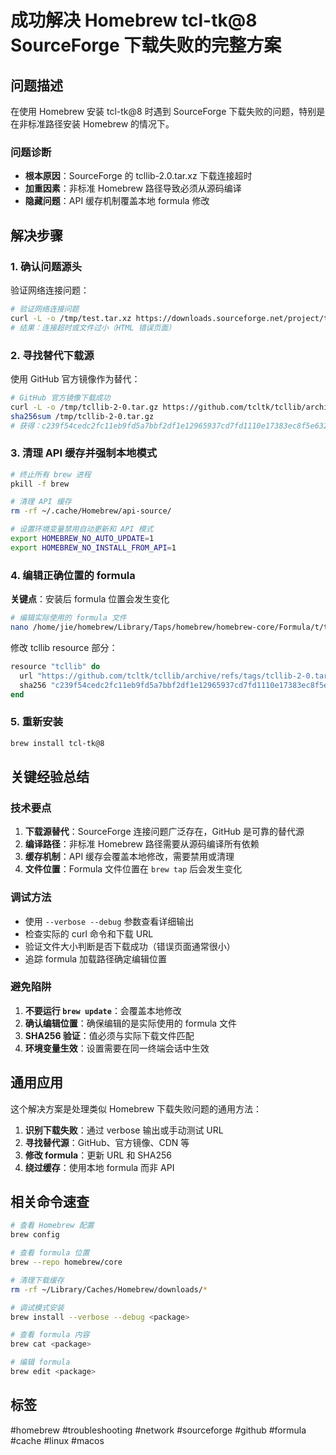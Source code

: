 # 成功解决 Homebrew tcl-tk@8 SourceForge 下载失败的完整方案

## 问题描述

在使用 Homebrew 安装 tcl-tk@8 时遇到 SourceForge 下载失败的问题，特别是在非标准路径安装 Homebrew 的情况下。

### 问题诊断

- **根本原因**：SourceForge 的 tcllib-2.0.tar.xz 下载连接超时
- **加重因素**：非标准 Homebrew 路径导致必须从源码编译
- **隐藏问题**：API 缓存机制覆盖本地 formula 修改

## 解决步骤

### 1. 确认问题源头

验证网络连接问题：

```bash
# 验证网络连接问题
curl -L -o /tmp/test.tar.xz https://downloads.sourceforge.net/project/tcllib/tcllib/2.0/tcllib-2.0.tar.xz
# 结果：连接超时或文件过小（HTML 错误页面）
```

### 2. 寻找替代下载源

使用 GitHub 官方镜像作为替代：

```bash
# GitHub 官方镜像下载成功
curl -L -o /tmp/tcllib-2-0.tar.gz https://github.com/tcltk/tcllib/archive/refs/tags/tcllib-2-0.tar.gz
sha256sum /tmp/tcllib-2-0.tar.gz  
# 获得：c239f54cedc2fc11eb9fd5a7bbf2df1e12965937cd7fd1110e17383ec8f5e632
```

### 3. 清理 API 缓存并强制本地模式

```bash
# 终止所有 brew 进程
pkill -f brew

# 清理 API 缓存
rm -rf ~/.cache/Homebrew/api-source/

# 设置环境变量禁用自动更新和 API 模式
export HOMEBREW_NO_AUTO_UPDATE=1
export HOMEBREW_NO_INSTALL_FROM_API=1
```

### 4. 编辑正确位置的 formula

**关键点**：安装后 formula 位置会发生变化

```bash
# 编辑实际使用的 formula 文件
nano /home/jie/homebrew/Library/Taps/homebrew/homebrew-core/Formula/t/tcl-tk@8.rb
```

修改 tcllib resource 部分：

```ruby
resource "tcllib" do
  url "https://github.com/tcltk/tcllib/archive/refs/tags/tcllib-2-0.tar.gz"
  sha256 "c239f54cedc2fc11eb9fd5a7bbf2df1e12965937cd7fd1110e17383ec8f5e632"
end
```

### 5. 重新安装

```bash
brew install tcl-tk@8
```

## 关键经验总结

### 技术要点

1. **下载源替代**：SourceForge 连接问题广泛存在，GitHub 是可靠的替代源
2. **编译路径**：非标准 Homebrew 路径需要从源码编译所有依赖
3. **缓存机制**：API 缓存会覆盖本地修改，需要禁用或清理
4. **文件位置**：Formula 文件位置在 `brew tap` 后会发生变化

### 调试方法

- 使用 `--verbose --debug` 参数查看详细输出
- 检查实际的 curl 命令和下载 URL
- 验证文件大小判断是否下载成功（错误页面通常很小）
- 追踪 formula 加载路径确定编辑位置

### 避免陷阱

1. **不要运行 `brew update`**：会覆盖本地修改
2. **确认编辑位置**：确保编辑的是实际使用的 formula 文件
3. **SHA256 验证**：值必须与实际下载文件匹配
4. **环境变量生效**：设置需要在同一终端会话中生效

## 通用应用

这个解决方案是处理类似 Homebrew 下载失败问题的通用方法：

1. **识别下载失败**：通过 verbose 输出或手动测试 URL
2. **寻找替代源**：GitHub、官方镜像、CDN 等
3. **修改 formula**：更新 URL 和 SHA256
4. **绕过缓存**：使用本地 formula 而非 API

## 相关命令速查

```bash
# 查看 Homebrew 配置
brew config

# 查看 formula 位置
brew --repo homebrew/core

# 清理下载缓存
rm -rf ~/Library/Caches/Homebrew/downloads/*

# 调试模式安装
brew install --verbose --debug <package>

# 查看 formula 内容
brew cat <package>

# 编辑 formula
brew edit <package>
```

## 标签

#homebrew #troubleshooting #network #sourceforge #github #formula #cache #linux #macos